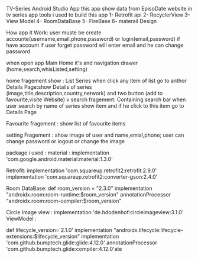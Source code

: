 TV-Series Android Studio App
this app show data from EpisoDate website in tv series app tools i used to build this app
1- Retrofit api
2- RecyclerView
3- View Model
4- RoomDataBase
5- FireBase
6- materail Design

How app it Work:
user muste be create accounte(username,email,phone,password) or login(email,password) if have account
if user forget password will enter email and he can change password

when open app Main Home
it's and navigation drawer (home,search,whisListed,setting)

home fragement show :
List Series when click any item of list
go to anthor Details Page:show Details of series (image,title,description,country,network) and two button (add to favourite,visite Website) v
search fragement: Containing search bar when user search by name of series show item
and if he click to this item go to Details Page

Favourite fragement : show list of favourite items

setting Fragement : show image of user and name,emial,phone;
user can change password or logout or change the image


package i used :
material :
implementation 'com.google.android.material:material:1.3.0'

Retrofit: implementation 'com.squareup.retrofit2:retrofit:2.9.0' implementation 'com.squareup.retrofit2:converter-gson:2.4.0'

Room DataBase:
def room_version = "2.3.0"
implementation "androidx.room:room-runtime:$room_version"
annotationProcessor "androidx.room:room-compiler:$room_version"

Circle Image view :
implementation 'de.hdodenhof:circleimageview:3.1.0'
ViewModel :

def lifecycle_version='2.1.0'
implementation "androidx.lifecycle:lifecycle-extensions:$lifecycle_version"
implementation 'com.github.bumptech.glide:glide:4.12.0'
annotationProcessor 'com.github.bumptech.glide:compiler:4.12.0'ate
